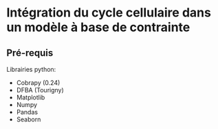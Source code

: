 # Intégration du cycle cellulaire dans un modèle à base de contrainte

## Pré-requis

Librairies python:

* Cobrapy (0.24)
*	DFBA (Tourigny)
*	Matplotlib
*	Numpy
*	Pandas
*	Seaborn
